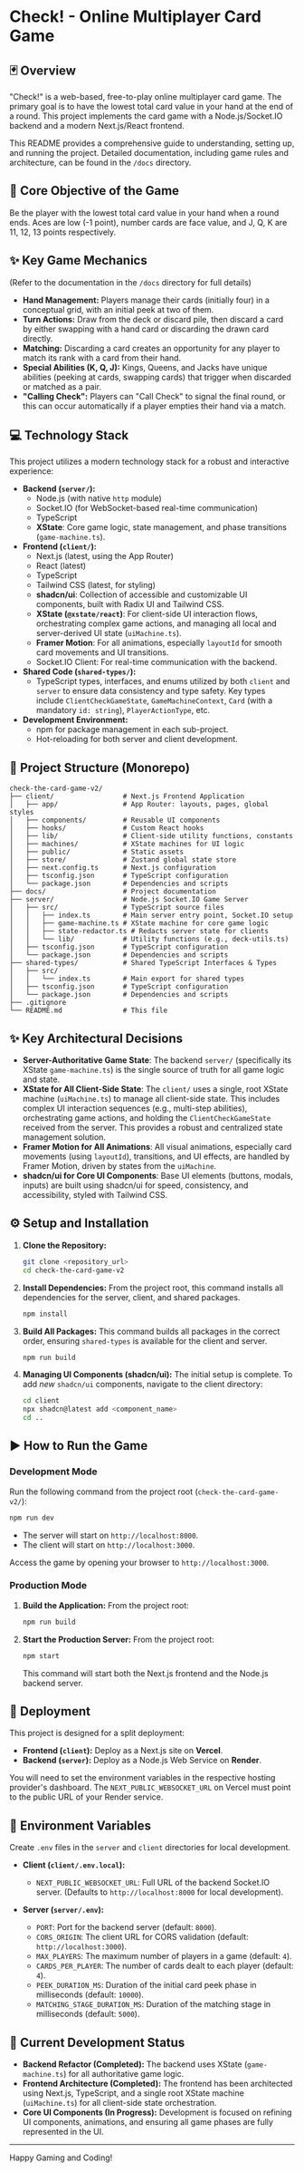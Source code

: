 # Check! - Online Multiplayer Card Game

## 🃏 Overview

"Check!" is a web-based, free-to-play online multiplayer card game. The primary goal is to have the lowest total card value in your hand at the end of a round. This project implements the card game with a Node.js/Socket.IO backend and a modern Next.js/React frontend.

This README provides a comprehensive guide to understanding, setting up, and running the project. Detailed documentation, including game rules and architecture, can be found in the `/docs` directory.

## 🚀 Core Objective of the Game

Be the player with the lowest total card value in your hand when a round ends. Aces are low (-1 point), number cards are face value, and J, Q, K are 11, 12, 13 points respectively.

## ✨ Key Game Mechanics

(Refer to the documentation in the `/docs` directory for full details)

*   **Hand Management:** Players manage their cards (initially four) in a conceptual grid, with an initial peek at two of them.
*   **Turn Actions:** Draw from the deck or discard pile, then discard a card by either swapping with a hand card or discarding the drawn card directly.
*   **Matching:** Discarding a card creates an opportunity for any player to match its rank with a card from their hand.
*   **Special Abilities (K, Q, J):** Kings, Queens, and Jacks have unique abilities (peeking at cards, swapping cards) that trigger when discarded or matched as a pair.
*   **"Calling Check":** Players can "Call Check" to signal the final round, or this can occur automatically if a player empties their hand via a match.

## 💻 Technology Stack

This project utilizes a modern technology stack for a robust and interactive experience:

*   **Backend (`server/`):**
    *   Node.js (with native `http` module)
    *   Socket.IO (for WebSocket-based real-time communication)
    *   TypeScript
    *   **XState**: Core game logic, state management, and phase transitions (`game-machine.ts`).
*   **Frontend (`client/`):**
    *   Next.js (latest, using the App Router)
    *   React (latest)
    *   TypeScript
    *   Tailwind CSS (latest, for styling)
    *   **shadcn/ui**: Collection of accessible and customizable UI components, built with Radix UI and Tailwind CSS.
    *   **XState (`@xstate/react`)**: For client-side UI interaction flows, orchestrating complex game actions, and managing all local and server-derived UI state (`uiMachine.ts`).
    *   **Framer Motion**: For all animations, especially `layoutId` for smooth card movements and UI transitions.
    *   Socket.IO Client: For real-time communication with the backend.
*   **Shared Code (`shared-types/`):**
    *   TypeScript types, interfaces, and enums utilized by both `client` and `server` to ensure data consistency and type safety. Key types include `ClientCheckGameState`, `GameMachineContext`, `Card` (with a mandatory `id: string`), `PlayerActionType`, etc.
*   **Development Environment:**
    *   npm for package management in each sub-project.
    *   Hot-reloading for both server and client development.

## 📁 Project Structure (Monorepo)

```
check-the-card-game-v2/
├── client/                 # Next.js Frontend Application
│   ├── app/                # App Router: layouts, pages, global styles
│   ├── components/         # Reusable UI components
│   ├── hooks/              # Custom React hooks
│   ├── lib/                # Client-side utility functions, constants
│   ├── machines/           # XState machines for UI logic
│   ├── public/             # Static assets
│   ├── store/              # Zustand global state store
│   ├── next.config.ts      # Next.js configuration
│   ├── tsconfig.json       # TypeScript configuration
│   └── package.json        # Dependencies and scripts
├── docs/                   # Project documentation
├── server/                 # Node.js Socket.IO Game Server
│   ├── src/                # TypeScript source files
│   │   ├── index.ts        # Main server entry point, Socket.IO setup
│   │   ├── game-machine.ts # XState machine for core game logic
│   │   ├── state-redactor.ts # Redacts server state for clients
│   │   └── lib/            # Utility functions (e.g., deck-utils.ts)
│   ├── tsconfig.json       # TypeScript configuration
│   └── package.json        # Dependencies and scripts
├── shared-types/           # Shared TypeScript Interfaces & Types
│   ├── src/
│   │   └── index.ts        # Main export for shared types
│   ├── tsconfig.json       # TypeScript configuration
│   └── package.json        # Dependencies and scripts
├── .gitignore
└── README.md               # This file
```

## ✨ Key Architectural Decisions

*   **Server-Authoritative Game State**: The backend `server/` (specifically its XState `game-machine.ts`) is the single source of truth for all game logic and state.
*   **XState for All Client-Side State**: The `client/` uses a single, root XState machine (`uiMachine.ts`) to manage all client-side state. This includes complex UI interaction sequences (e.g., multi-step abilities), orchestrating game actions, and holding the `ClientCheckGameState` received from the server. This provides a robust and centralized state management solution.
*   **Framer Motion for All Animations**: All visual animations, especially card movements (using `layoutId`), transitions, and UI effects, are handled by Framer Motion, driven by states from the `uiMachine`.
*   **shadcn/ui for Core UI Components**: Base UI elements (buttons, modals, inputs) are built using shadcn/ui for speed, consistency, and accessibility, styled with Tailwind CSS.

## ⚙️ Setup and Installation

1.  **Clone the Repository:**
    ```bash
    git clone <repository_url>
    cd check-the-card-game-v2
    ```

2.  **Install Dependencies:**
    From the project root, this command installs all dependencies for the server, client, and shared packages.
    ```bash
    npm install
    ```

3.  **Build All Packages:**
    This command builds all packages in the correct order, ensuring `shared-types` is available for the client and server.
    ```bash
    npm run build
    ```

4.  **Managing UI Components (shadcn/ui):**
    The initial setup is complete. To add *new* `shadcn/ui` components, navigate to the client directory:
    ```bash
    cd client
    npx shadcn@latest add <component_name>
    cd ..
    ```

## ▶️ How to Run the Game

### Development Mode

Run the following command from the project root (`check-the-card-game-v2/`):
```bash
npm run dev
```
*   The server will start on `http://localhost:8000`.
*   The client will start on `http://localhost:3000`.

Access the game by opening your browser to `http://localhost:3000`.

### Production Mode

1.  **Build the Application:**
    From the project root:
    ```bash
    npm run build
    ```

2.  **Start the Production Server:**
    From the project root:
    ```bash
    npm start
    ```
    This command will start both the Next.js frontend and the Node.js backend server.

## 🚀 Deployment

This project is designed for a split deployment:

*   **Frontend (`client`):** Deploy as a Next.js site on **Vercel**.
*   **Backend (`server`):** Deploy as a Node.js Web Service on **Render**.

You will need to set the environment variables in the respective hosting provider's dashboard. The `NEXT_PUBLIC_WEBSOCKET_URL` on Vercel must point to the public URL of your Render service.

## 🔧 Environment Variables

Create `.env` files in the `server` and `client` directories for local development.

*   **Client (`client/.env.local`):**
    *   `NEXT_PUBLIC_WEBSOCKET_URL`: Full URL of the backend Socket.IO server. (Defaults to `http://localhost:8000` for local development).

*   **Server (`server/.env`):**
    *   `PORT`: Port for the backend server (default: `8000`).
    *   `CORS_ORIGIN`: The client URL for CORS validation (default: `http://localhost:3000`).
    *   `MAX_PLAYERS`: The maximum number of players in a game (default: `4`).
    *   `CARDS_PER_PLAYER`: The number of cards dealt to each player (default: `4`).
    *   `PEEK_DURATION_MS`: Duration of the initial card peek phase in milliseconds (default: `10000`).
    *   `MATCHING_STAGE_DURATION_MS`: Duration of the matching stage in milliseconds (default: `5000`).

## 📝 Current Development Status

*   **Backend Refactor (Completed):** The backend uses XState (`game-machine.ts`) for all authoritative game logic.
*   **Frontend Architecture (Completed):** The frontend has been architected using Next.js, TypeScript, and a single root XState machine (`uiMachine.ts`) for all client-side state orchestration.
*   **Core UI Components (In Progress):** Development is focused on refining UI components, animations, and ensuring all game phases are fully represented in the UI.

---
Happy Gaming and Coding!
